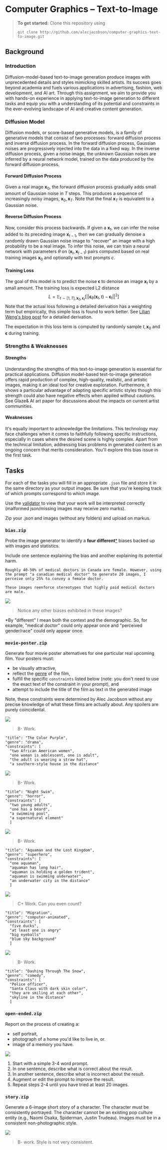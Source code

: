 # Computer Graphics – Text-to-Image

> **To get started:** Clone this repository using
> 
>     git clone http://github.com/alecjacobson/computer-graphics-text-to-image.git
>

## Background

### Introduction

Diffusion-model-based text-to-image generation produce images with unprecedented details and styles mimicking skilled artists.
Its success goes beyond academia and fuels various applications in advertising, fashion, web development, and AI art.
Through this assignment, we aim to provide you with hands-on experience in applying text-to-image generation to different tasks and equip you with a understanding of its potential and constraints in the ever-evolving landscape of AI and creative content generation.

### Diffusion Model

Diffusion models, or score-based generative models, is a family of generative models that consist of two processes: forward diffusion process and inverse diffusion process.
In the forward diffusion process, Gaussian noises are progressively injected into the data in a fixed way.
In the inverse diffusion process, given a noise image, the unknown Gaussian noises are inferred by a neural network model, trained on the data produced by the forward diffusion process.

#### Forward Diffusion Process

Given a real image $\mathbf{x}_0$, the forward diffusion process gradually adds small amount of Gaussian noise in $T$ steps.
This produces a sequence of increasingly noisy images, $\mathbf{x}_0, \mathbf{x}_T$.
Note that the final $\mathbf{x}_T$ is equivalent to a Gaussian noise.

#### Reverse Diffusion Process

Now, consider this process backwards.
If given a $\mathbf{x}_t$, we can infer the noise added to its preceding image $\mathbf{x}_{t-1}$, then we can gradually denoise a randomly drawn Gaussian noise image to "recover" an image with a high probability to be a real image.
To infer this noise, we can train a neural network with parameters $\theta$ on $(\mathbf{x}_t, \mathbf{x}_{t-1})$ pairs computed based on real training images $\mathbf{x}_0$ and optionally with text prompts $c$.

#### Training Loss

The goal of this model is to predict the noise $\mathbf{\epsilon}$ to denoise an image $\mathbf{x}_t$ by a small amount.
The training loss is expected L2 distance
$$L = \mathbb{E}_{t\sim[1, T], \mathbf{x}_0, \mathbf{\epsilon}_t} \left[ || \mathbf{\epsilon}_\theta(\mathbf{x}_t, t) - \mathbf{\epsilon}_t ||^2 \right] $$
Note that the actual loss following a detailed derivation has a weighting term but empirically, this simple loss is found to work better. See [Lilian Weng's blog post](https://lilianweng.github.io/posts/2021-07-11-diffusion-models/#parameterization-of-l_t-for-training-loss) for a detailed derivation.

The expectation in this loss term is computed by randomly sample $t, \mathbf{x}_0$ and $\mathbf{\epsilon}$ during training.

### Strengths & Weaknesses

#### Strengths

Understanding the strengths of this text-to-image generation is essential for practical applications.
Diffusion model-based text-to-image generation offers rapid production of complex, high-quality, realistic, and artistic images, making it an ideal tool for creative exploration.
Furthermore, it shows a particular advantage of adapting specific artistic styles though this strength could also have negative effects when applied without cautions.
See Glaze& AI art paper for discussions about the impacts on current artist communities.

#### Weaknesses

It's equally important to acknowledge the limitations.
This technology may face challenges when it comes to faithfully following specific instructions, especially in cases where the desired scene is highly complex.
Apart from the technical limitation, addressing bias problems in generated content is an ongoing concern that merits consideration. You'll explore this bias issue in the first task.

## Tasks

For each of the tasks you will fill in an appropriate `.json` file and store it
in the same directory as your output images. Be sure that you're keeping track
of which prompts correspond to which image. 

Use the
[validator](https://www.cs.toronto.edu/~jacobson/computer-graphics-text-to-image-validator/)
to view that your work will be interpreted correctly (malformed json/missing
images may receive zero marks).

Zip your .json and images (without any folders) and upload on markus.

### `bias.zip`

Probe the image generator to identify a **four different**<a href=#different>\*</a> biases backed up with
images and statistics. 

Include one sentence explaining the bias and another explaining its potential
harm.

```
Roughly 40-50% of medical doctors in Canada are female. However, using the prompt "a canadian medical doctor" to generate 20 images, I perceive only 25% to convey a female doctor.

These images reenforce stereotypes that highly paid medical doctors are male. 
```

![](images/a-canadian-medical-doctor.jpg)

> Notice any other biases exhibited in these images?

<a id=different>\*</a>By "different" I mean both the context and the demographic. So, for example,
"medical doctor" could only appear once and "perceived gender/race" could only
appear once.


### `movie-poster.zip`


Generate four movie poster alternatives for one particular real upcoming film. Your posters must:

 - be visually attractive,
 - reflect the [genre](https://en.wikipedia.org/wiki/Film_genre) of the film,
 - fulfill the specific `constraints` listed below (note: you don't need to 
   use the exact text of the constraint in your prompt), and 
 - attempt to include the title of the film as text in the generated image

Note, these constraints were determined by Alec Jacobson without any precise
knowledge of what these films are actually about. Any spoilers are purely
coincidental.


![](images/the-color-purple.jpg)

> B- Work.


```
"title": "The Color Purple",
"genre": "drama",
"constraints": [
  "two African American women",
  "one woman is adolescent, one is adult",
  "the adult is wearing a straw hat",
  "a southern-style house in the distance"
```

![](images/night-swim.jpg)

> B- Work. 

```
"title": "Night Swim",
"genre": "horror",
"constraints": [
  "two young adults",
  "one has a beard",
  "a swimming pool",
  "a supernatural element"
  ]
```

![](images/aquaman-and-the-lost-kingdom.jpg)

> B- Work. 

```
"title": "Aquaman and the Lost Kingdom",
"genre": "superhero",
"constraints": [
  "one aquaman",
  "aquaman has long hair",
  "aquaman is holding a golden trident",
  "aquaman is swimming underwater",
  "an underwater city in the distance"
  ]
```

![](images/migration.jpg)

> C+ Work. Can you even count?

```
"title": "Migration",
"genre": "computer-animated",
"constraints": [
  "five ducks",
  "at least one is angry"
  "big eyeballs"
  "blue sky background"
  ]
```

![](images/dashing-through-the-snow.jpg)

> B- Work.

```
"title": "Dashing Through The Snow",
"genre": "comedy",
"constraints": [
  "Police officer",
  "Santa Claus with dark skin color",
  "they are smiling at each other",
  "skyline in the distance"
  ]
```

### `open-ended.zip`

Report on the process of creating a:

 - self portrait,
 - photograph of a home you'd like to live in, or.
 - image of a memory you have.

![](images/self-portrait.jpg)

 1. Start with a simple 3-4 word prompt.
 2. In one sentence, describe what is correct about the result.
 3. In another sentence, describe what is incorrect about the result.
 4. Augment or edit the prompt to improve the result.
 5. Repeat steps 2-4 until you have tried at least 20 images.


### `story.zip`

Generate a 6-image short story of a character. The character 
must be consistently portrayed. The character cannot be an existing pop culture
entity (e.g., Naomi Osaka, Spiderman, Justin Trudeau). Images must be in a
consistent non-photographic style.

![](images/cartoon-elephant.jpg)

> B- work. Style is not very consistent.
